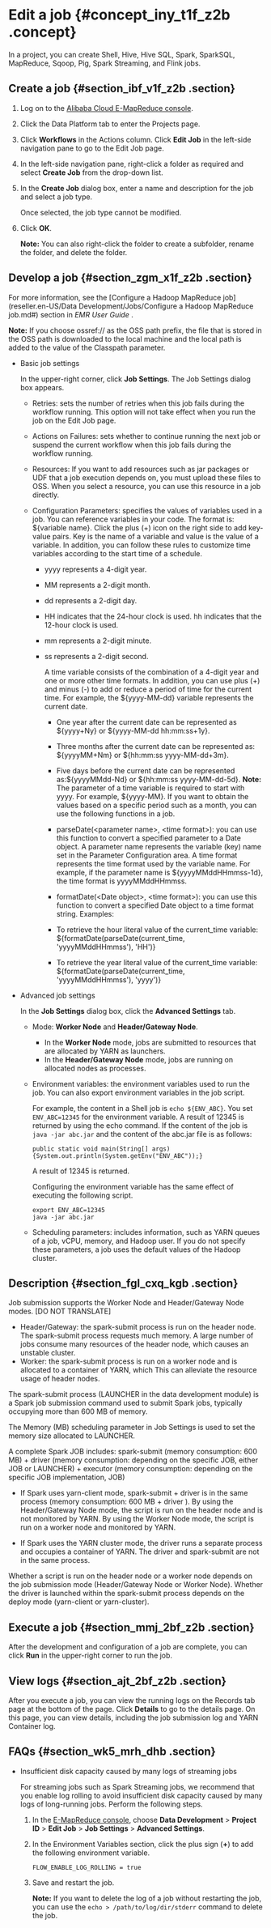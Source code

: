 # Edit a job {#concept_iny_t1f_z2b .concept}

In a project, you can create Shell, Hive, Hive SQL, Spark, SparkSQL, MapReduce, Sqoop, Pig, Spark Streaming, and Flink jobs.

## Create a job {#section_ibf_v1f_z2b .section}

1.  Log on to the [Alibaba Cloud E-MapReduce console](https://partners-intl.console.aliyun.com/#/emr).
2.  Click the Data Platform tab to enter the Projects page.
3.  Click **Workflows** in the Actions column. Click **Edit Job** in the left-side navigation pane to go to the Edit Job page.
4.  In the left-side navigation pane, right-click a folder as required and select **Create Job** from the drop-down list.
5.  In the **Create Job** dialog box, enter a name and description for the job and select a job type.

    Once selected, the job type cannot be modified.

6.  Click **OK**.

    **Note:** You can also right-click the folder to create a subfolder, rename the folder, and delete the folder.


## Develop a job {#section_zgm_x1f_z2b .section}

For more information, see the [Configure a Hadoop MapReduce job](reseller.en-US/Data Development/Jobs/Configure a Hadoop MapReduce job.md#) section in *EMR User Guide* .

**Note:** If you choose ossref:// as the OSS path prefix, the file that is stored in the OSS path is downloaded to the local machine and the local path is added to the value of the Classpath parameter.

-   Basic job settings

    In the upper-right corner, click **Job Settings**. The Job Settings dialog box appears.

    -   Retries: sets the number of retries when this job fails during the workflow running. This option will not take effect when you run the job on the Edit Job page.
    -   Actions on Failures: sets whether to continue running the next job or suspend the current workflow when this job fails during the workflow running.
    -   Resources: If you want to add resources such as jar packages or UDF that a job execution depends on, you must upload these files to OSS. When you select a resource, you can use this resource in a job directly.
    -   Configuration Parameters: specifies the values of variables used in a job. You can reference variables in your code. The format is: $\{variable name\}. Click the plus \(+\) icon on the right side to add key-value pairs. Key is the name of a variable and value is the value of a variable. In addition, you can follow these rules to customize time variables according to the start time of a schedule.

        -   yyyy represents a 4-digit year.
        -   MM represents a 2-digit month.
        -   dd represents a 2-digit day.
        -   HH indicates that the 24-hour clock is used. hh indicates that the 12-hour clock is used.
        -   mm represents a 2-digit minute.
        -   ss represents a 2-digit second.

            A time variable consists of the combination of a 4-digit year and one or more other time formats. In addition, you can use plus \(+\) and minus \(-\) to add or reduce a period of time for the current time. For example, the $\{yyyy-MM-dd\} variable represents the current date.

            -   One year after the current date can be represented as $\{yyyy+Ny\} or $\{yyyy-MM-dd hh:mm:ss+1y\}.
            -   Three months after the current date can be represented as: $\{yyyyMM+Nm\} or $\{hh:mm:ss yyyy-MM-dd+3m\}.
            -   Five days before the current date can be represented as:$\{yyyyMMdd-Nd\} or $\{hh:mm:ss yyyy-MM-dd-5d\}.
            **Note:** The parameter of a time variable is required to start with yyyy. For example, $\{yyyy-MM\}. If you want to obtain the values based on a specific period such as a month, you can use the following functions in a job.

            -   parseDate\(<parameter name\>, <time format\>\): you can use this function to convert a specified parameter to a Date object. A parameter name represents the variable \(key\) name set in the Parameter Configuration area. A time format represents the time format used by the variable name. For example, if the parameter name is $\{yyyyMMddHHmmss-1d\}, the time format is yyyyMMddHHmmss.
            -   formatDate\(<Date object\>, <time format\>\): you can use this function to convert a specified Date object to a time format string.
            Examples:

            -   To retrieve the hour literal value of the current\_time variable: $\{formatDate\(parseDate\(current\_time, 'yyyyMMddHHmmss'\), 'HH'\)\}
            -   To retrieve the year literal value of the current\_time variable: $\{formatDate\(parseDate\(current\_time, 'yyyyMMddHHmmss'\), 'yyyy'\)\}
-   Advanced job settings

    In the **Job Settings** dialog box, click the **Advanced Settings** tab.

    -   Mode: **Worker Node** and **Header/Gateway Node**.
        -   In the **Worker Node** mode, jobs are submitted to resources that are allocated by YARN as launchers.
        -   In the **Header/Gateway Node** mode, jobs are running on allocated nodes as processes.
    -   Environment variables: the environment variables used to run the job. You can also export environment variables in the job script.

        For example, the content in a Shell job is `echo ${ENV_ABC}`. You set `ENV_ABC=12345` for the environment variable. A result of 12345 is returned by using the echo command. If the content of the job is `java -jar abc.jar` and the content of the abc.jar file is as follows:

        ``` {#codeblock_pml_96n_jvt}
        public static void main(String[] args) {System.out.println(System.getEnv("ENV_ABC"));}
        ```

        A result of 12345 is returned.

        Configuring the environment variable has the same effect of executing the following script.

        ``` {#codeblock_rk0_7f3_5y2}
        export ENV_ABC=12345
        java -jar abc.jar
        ```

    -   Scheduling parameters: includes information, such as YARN queues of a job, vCPU, memory, and Hadoop user. If you do not specify these parameters, a job uses the default values of the Hadoop cluster.

## Description {#section_fgl_cxq_kgb .section}

Job submission supports the Worker Node and Header/Gateway Node modes. \[DO NOT TRANSLATE\]

-   Header/Gateway: the spark-submit process is run on the header node. The spark-submit process requests much memory. A large number of jobs consume many resources of the header node, which causes an unstable cluster.
-   Worker: the spark-submit process is run on a worker node and is allocated to a container of YARN, which This can alleviate the resource usage of header nodes.

The spark-submit process \(LAUNCHER in the data development module\) is a Spark job submission command used to submit Spark jobs, typically occupying more than 600 MB of memory.

The Memory \(MB\) scheduling parameter in Job Settings is used to set the memory size allocated to LAUNCHER.

A complete Spark JOB includes: spark-submit \(memory consumption: 600 MB\) + driver \(memory consumption: depending on the specific JOB, either JOB or LAUNCHER\) + executor \(memory consumption: depending on the specific JOB implementation, JOB\)

-   If Spark uses yarn-client mode, spark-submit + driver is in the same process \(memory consumption: 600 MB + driver \). By using the Header/Gateway Node mode, the script is run on the header node and is not monitored by YARN. By using the Worker Node mode, the script is run on a worker node and monitored by YARN.

-   If Spark uses the YARN cluster mode, the driver runs a separate process and occupies a container of YARN. The driver and spark-submit are not in the same process.


Whether a script is run on the header node or a worker node depends on the job submission mode \(Header/Gateway Node or Worker Node\). Whether the driver is launched within the spark-submit process depends on the deploy mode \(yarn-client or yarn-cluster\).

## Execute a job {#section_mmj_2bf_z2b .section}

After the development and configuration of a job are complete, you can click **Run** in the upper-right corner to run the job.

## View logs {#section_ajt_2bf_z2b .section}

After you execute a job, you can view the running logs on the Records tab page at the bottom of the page. Click **Details** to go to the details page. On this page, you can view details, including the job submission log and YARN Container log.

## FAQs {#section_wk5_mrh_dhb .section}

-   Insufficient disk capacity caused by many logs of streaming jobs

    For streaming jobs such as Spark Streaming jobs, we recommend that you enable log rolling to avoid insufficient disk capacity caused by many logs of long-running jobs. Perform the following steps.

    1.  In the [E-MapReduce console](https://partners-intl.console.aliyun.com/#/emr), choose **Data Development** \> **Project ID** \> **Edit Job** \> **Job Settings** \> **Advanced Settings**.
    2.  In the Environment Variables section, click the plus sign \(**+**\) to add the following environment variable.

        ``` {#codeblock_z1m_b6u_8ho}
        FLOW_ENABLE_LOG_ROLLING = true
        ```

    3.  Save and restart the job.

        **Note:** If you want to delete the log of a job without restarting the job, you can use the `echo > /path/to/log/dir/stderr` command to delete the job.


